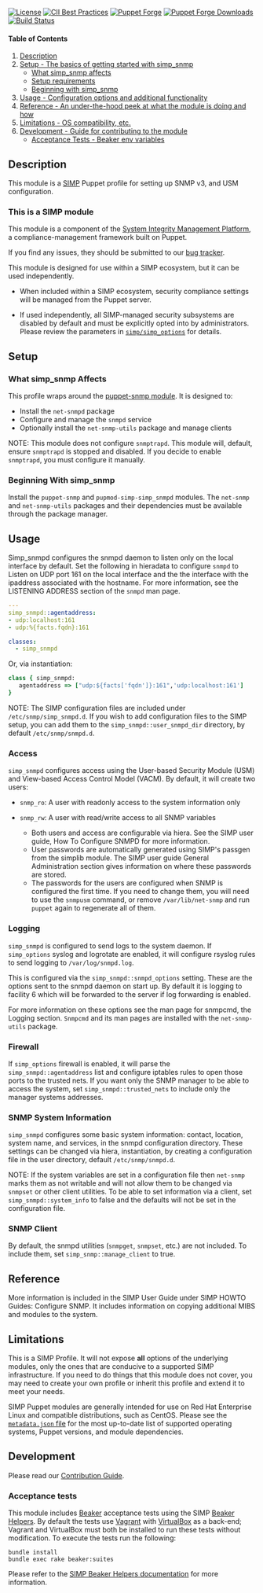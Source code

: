 [![License](https://img.shields.io/:license-apache-blue.svg)](http://www.apache.org/licenses/LICENSE-2.0.html)
[![CII Best Practices](https://bestpractices.coreinfrastructure.org/projects/73/badge)](https://bestpractices.coreinfrastructure.org/projects/73)
[![Puppet Forge](https://img.shields.io/puppetforge/v/simp/simp_snmpd.svg)](https://forge.puppetlabs.com/simp/simp_snmpd)
[![Puppet Forge Downloads](https://img.shields.io/puppetforge/dt/simp/simp_snmpd.svg)](https://forge.puppetlabs.com/simp/simp_snmpd)
[![Build Status](https://travis-ci.org/simp/pupmod-simp-simp_snmpd.svg)](https://travis-ci.org/simp/pupmod-simp-simp_snmpd)

#### Table of Contents

1. [Description](#description)
2. [Setup - The basics of getting started with simp_snmp](#setup)
    * [What simp_snmp affects](#what-simp_snmp-affects)
    * [Setup requirements](#setup-requirements)
    * [Beginning with simp_snmp](#beginning-with-simp_snmp)
3. [Usage - Configuration options and additional functionality](#usage)
4. [Reference - An under-the-hood peek at what the module is doing and how](#reference)
5. [Limitations - OS compatibility, etc.](#limitations)
6. [Development - Guide for contributing to the module](#development)
    * [Acceptance Tests - Beaker env variables](#acceptance-tests)

## Description

This module is a [SIMP](https://simp-project.com) Puppet profile for setting up
SNMP v3, and USM configuration.

### This is a SIMP module

This module is a component of the
[System Integrity Management Platform](https://github.com/NationalSecurityAgency/SIMP),
a compliance-management framework built on Puppet.

If you find any issues, they should be submitted to our
[bug tracker](https://simp-project.atlassian.net/).


This module is designed for use within a SIMP ecosystem, but it can be used
independently.

* When included within a SIMP ecosystem, security compliance settings will be
  managed from the Puppet server.

* If used independently, all SIMP-managed security subsystems are disabled by
  default and must be explicitly opted into by administrators.  Please review
  the parameters in
  [`simp/simp_options`](https://github.com/simp/pupmod-simp-simp_options) for
  details.

## Setup

### What simp_snmp Affects

This profile wraps around the
[puppet-snmp module](https://github.com/simp/puppet-snmp).  It is designed to:

* Install the `net-snmpd` package
* Configure and manage the `snmpd` service
* Optionally install the `net-snmp-utils` package and manage clients

NOTE: This module does not configure `snmptrapd`.  This module will,
default, ensure `snmptrapd` is stopped and disabled. If you decide to enable
`snmptrapd`, you must configure it manually.

### Beginning With simp_snmp

Install the `puppet-snmp` and `pupmod-simp-simp_snmpd` modules. The `net-snmp`
and `net-snmp-utils` packages and their dependencies must be available through
the package manager.

## Usage

Simp_snmpd configures the snmpd daemon to listen only on the local interface by default.
Set the following in hieradata to configure `snmpd` to Listen on UDP port 161
on the local interface and the the interface with the ipaddress associated
with the hostname.  For more information, see the LISTENING ADDRESS section
  of the `snmpd` man page.


``` yaml
---
simp_snmpd::agentaddress:
- udp:localhost:161
- udp:%{facts.fqdn}:161

classes:
  - simp_snmpd
```

Or, via instantiation:

``` ruby
class { simp_snmpd:
   agentaddress => ["udp:${facts['fqdn']}:161",'udp:localhost:161']
}
```

NOTE: The SIMP configuration files are included under `/etc/snmp/simp_snmpd.d`.
If you wish to add configuration files to the SIMP setup, you can add them to
the `simp_snmpd::user_snmpd_dir` directory, by default `/etc/snmp/snmpd.d`.

### Access

`simp_snmpd` configures access using the User-based Security Module (USM)
and View-based Access Control Model (VACM).  By default, it
will create two users:

* `snmp_ro`:  A user with readonly access to the system information only
* `snmp_rw`:  A user with read/write access to all SNMP variables

  - Both users and access are configurable via hiera.  See the SIMP user
    guide, How To Configure SNMPD for more information.
  - User passwords are automatically generated using SIMP's passgen from the
    simplib module.  The SIMP user guide General Administration section gives
    information on where these passwords are stored.
  - The passwords for the users are configured when SNMP is configured the
    first time.  If you need to change them, you will need to use the `snmpusm`
    command, or remove  `/var/lib/net-snmp` and run `puppet` again to
    regenerate all of them.

### Logging

`simp_snmpd` is configured to send logs to the system daemon.  If `simp_options`
syslog and logrotate are enabled, it will configure rsyslog rules to send
logging to `/var/log/snmpd.log`.

This is configured via the `simp_snmpd::snmpd_options` setting.  These are
the options sent to the snmpd daemon on start up.  By default it is logging
to facility 6 which will be forwarded to the server if log forwarding is enabled.

For more information on these options see the man page for snmpcmd,
the Logging section.  `Snmpcmd` and its man pages are installed with the 
`net-snmp-utils` package.

### Firewall

If `simp_options` firewall is enabled, it will parse the
`simp_snmpd::agentaddress` list and configure iptables rules to open those
ports to the trusted nets.  If you want only the SNMP manager to be able to
access the system, set `simp_snmpd::trusted_nets` to include only the manager
systems addresses.

### SNMP System Information

`simp_snmpd` configures some basic system information: contact, location,
system name, and services, in the snmpd configuration directory.  These settings
can be changed via hiera, instantiation, by creating a configuration file
in the user directory, default `/etc/snmp/snmpd.d`.

NOTE: If the system variables are set in a configuration file then `net-snmp`
marks them as not writable and will not allow them to be changed via `snmpset`
or other client utilities.
To be able to set information via a client, set `simp_snmpd::system_info` to
false and the defaults will not be set in the configuration file.

### SNMP Client

By default, the snmpd utilities (`snmpget`, `snmpset`, etc.) are not included.  To
include them, set `simp_snmp::manage_client` to true.

## Reference

More information is included in the SIMP User Guide under SIMP HOWTO Guides:
Configure SNMP. It includes information on copying additional MIBS and modules to
the system.

## Limitations

This is a SIMP Profile. It will not expose **all** options of the underlying
modules, only the ones that are conducive to a supported SIMP infrastructure.
If you need to do things that this module does not cover, you may need to
create your own profile or inherit this profile and extend it to meet your
needs.

SIMP Puppet modules are generally intended for use on Red Hat Enterprise Linux
and compatible distributions, such as CentOS. Please see the
[`metadata.json` file](./metadata.json) for the most up-to-date list of
supported operating systems, Puppet versions, and module dependencies.

## Development

Please read our [Contribution Guide](http://simp-doc.readthedocs.io/en/stable/contributors_guide/index.html).

### Acceptance tests

This module includes [Beaker](https://github.com/puppetlabs/beaker) acceptance
tests using the SIMP [Beaker Helpers](https://github.com/simp/rubygem-simp-beaker-helpers).
By default the tests use [Vagrant](https://www.vagrantup.com/) with
[VirtualBox](https://www.virtualbox.org) as a back-end; Vagrant and VirtualBox
must both be installed to run these tests without modification. To execute the
tests run the following:

```shell
bundle install
bundle exec rake beaker:suites
```
Please refer to the [SIMP Beaker Helpers documentation](https://github.com/simp/rubygem-simp-beaker-helpers/blob/master/README.md)
for more information.
